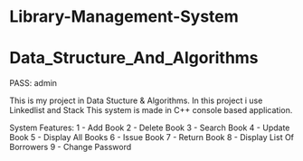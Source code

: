 # Library-Management-System
# Data_Structure_And_Algorithms

PASS: admin

This is my project in Data Stucture & Algorithms. In this project i use Linkedlist and Stack
This system is made in C++ console based application.

System Features:
1 - Add Book
2 - Delete Book
3 - Search Book
4 - Update Book
5 - Display All Books
6 - Issue Book
7 - Return Book
8 - Display List Of Borrowers
9 - Change Password 
